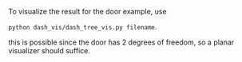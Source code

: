 To visualize the result for the door example, use 

`python dash_vis/dash_tree_vis.py filename`. 

this is possible since the door has 2 degrees of freedom, so a planar 
visualizer should suffice.